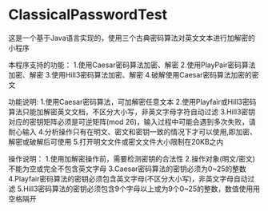 # ClassicalPasswordTest
这是一个基于Java语言实现的，使用三个古典密码算法对英文文本进行加解密的小程序

本程序支持的功能：
  1.使用Caesar密码算法加密、解密
  2.使用PlayPair密码算法加密、解密
  3.使用Hill3密码算法加密、解密
  4.破解使用Caesar密码算法加密的密文
  
功能说明:
  1.使用Caesar密码算法，可加解密任意文本
  2.使用Playfair或Hill3密码算法只能加解密英文文档，不区分大小写，非英文字母字符自动过滤
  3.Hill3密钥对应的密钥矩阵必须是可逆矩阵(mod 26)，输入过程中可能会遇到多次失败，请耐心输入
  4.分析操作只有在明文、密文和密钥一致的情况下才可以使用,即加密、解密或破解后可使用
  5.打开明文文件或密文文件大小限制在20KB之内
  
操作说明：
  1.使用加解密操作前，需要检测密钥的合法性
  2.操作对象(明文/密文)不能为空或完全不包含英文字母
  3.Caesar密码算法的密钥必须为0~25的整数
  4.Playfair密码算法的密钥必须包含英文字母(不区分大小写)，非英文字母自动过滤
  5.Hill3密码算法的密钥必须包含9个字母以上或为9个0~25的整数，数值使用用空格隔开

